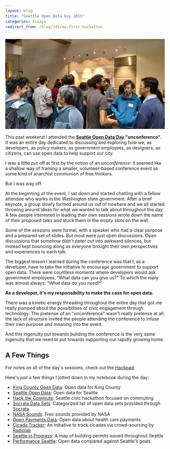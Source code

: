```yaml
---
layout: blog
title: "Seattle Open Data Day 2015"
categories: Essays
redirect_from: /blog/745/my-first-hackathon
---
```


![Attendees gathering to choose the topics for the Seattle Open Data Day](/blog/images/IMG_20150221_101722140_HDR-1024x576.jpg)

This past weekend I attended the **[Seattle Open Data Day](http://codeforseattle.org/open-data-day/) "unconference"**. It was an entire day dedicated to discussing and exploring how we, as developers, as policy makers, as government employees, as designers, as citizens, can use open data to help support our city.

I was a little put off at first by the notion of an _unconference_: it seemed like a shallow way of framing a smaller, volunteer-based conference event as some kind of anarchist communion of free thinkers.

But I was way off.

At the beginning of the event, I sat down and started chatting with a fellow attendee who works in the Washington state government. After a brief keynote, a group slowly formed around us out of nowhere and we all started throwing around ideas for what we wanted to talk about throughout the day. A few people interested in leading their own sessions wrote down the name of their proposed talks and stuck them in the empty slots on the wall.

Some of the sessions were formal, with a speaker who had a clear purpose and a prepared set of slides. But most were just open discussions. Open discussions that somehow didn't peter out into awkward silences, but instead kept bouncing along as everyone brought their own perspectives and experiences to each talk.

The biggest lesson I learned during the conference was that _I_, as a developer, have to take the initiative to encourage government to support open data. There were countless moments where developers would ask government employees, "What data can you give us?" To which the reply was almost always: "What data do you _need_?"

**As a developer, it's my responsibility to make the case for open data.**

There was a kinetic energy threading throughout the entire day that got me really pumped about the possibilities of civic engagement through technology. The pretense of an "unconference" wasn't really pretense at all: the lack of structure invited the people attending the conference to infuse their own purpose and meaning into the event.

And this ingenuity put towards building the conference is the very same ingenuity that we need to put towards supporting our rapidly growing home.

## A Few Things

For notes on all of the day's sessions, check out the [Hackpad](https://hackpad.com/Seattle-Open-Data-Day-R3eOkJdS2yN).

Here's just a few things I jotted down in my notebook during the day:

- [King County Open Data](https://data.kingcounty.gov/): Open data for King County
- [Seattle Open Data](https://data.seattle.gov/): Open data for Seattle
- [Hack the Commute](http://hackthecommute.seattle.gov/): Seattle civic hackathon focused on commuting
- [Socrata Data Sets](http://odn.animl.socrata.com/): Categorized list of open data sets provided through [Socrata](http://www.socrata.com/)
- [NASA Sounds](http://www.nasa.gov/connect/sounds/): Free sounds provided by NASA
- [Open Payments Data](https://openpaymentsdata.cms.gov/): Open data about health care payments
- [Cicada Tracker](http://project.wnyc.org/cicadas/): An initiative to track cicadas via crowd-sourcing by [Radiolab](http://www.radiolab.org/)
- [Seattle in Progress](https://www.seattleinprogress.com/): A map of building permits issued throughout Seattle
- [Performance Seattle](https://performance.seattle.gov/): Open data compared against Seattle's goals
